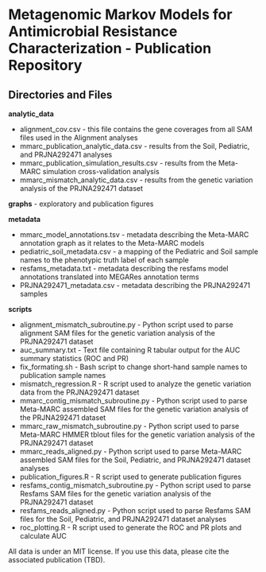 # Metagenomic Markov Models for Antimicrobial Resistance Characterization - Publication Repository

## Directories and Files

**analytic_data**

  * alignment\_cov.csv - this file contains the gene coverages from all SAM files used in the Alignment analyses
  * mmarc\_publication\_analytic\_data.csv - results from the Soil, Pediatric, and PRJNA292471 analyses
  * mmarc\_publication\_simulation\_results.csv - results from the Meta-MARC simulation cross-validation analysis
  * mmarc\_mismatch\_analytic\_data.csv - results from the genetic variation analysis of the PRJNA292471 dataset

**graphs** - exploratory and publication figures

**metadata**

  * mmarc\_model\_annotations.tsv - metadata describing the Meta-MARC annotation graph as it relates to the Meta-MARC models
  * pediatric\_soil\_metadata.csv - a mapping of the Pediatric and Soil sample names to the phenotypic truth label of each sample
  * resfams\_metadata.txt - metadata describing the resfams model annotations translated into MEGARes annotation terms
  * PRJNA292471\_metadata.csv - metadata describing the PRJNA292471 samples

**scripts**

  * alignment\_mismatch\_subroutine.py - Python script used to parse alignment SAM files for the genetic variation analysis of the PRJNA292471 dataset
  * auc\_summary.txt - Text file containing R tabular output for the AUC summary statistics (ROC and PR)
  * fix\_formating.sh - Bash script to change short-hand sample names to publication sample names
  * mismatch\_regression.R - R script used to analyze the genetic variation data from the PRJNA292471 dataset
  * mmarc\_contig\_mismatch\_subroutine.py - Python script used to parse Meta-MARC assembled SAM files for the genetic variation analysis of the PRJNA292471 dataset
  * mmarc\_raw\_mismatch\_subroutine.py - Python script used to parse Meta-MARC HMMER tblout files for the genetic variation analysis of the PRJNA292471 dataset
  * mmarc\_reads\_aligned.py - Python script used to parse Meta-MARC assembled SAM files for the Soil, Pediatric, and PRJNA292471 dataset analyses
  * publication\_figures.R - R script used to generate publication figures
  * resfams\_contig\_mismatch\_subroutine.py - Python script used to parse Resfams SAM files for the genetic variation analysis of the PRJNA292471 dataset
  * resfams\_reads\_aligned.py - Python script used to parse Resfams SAM files for the Soil, Pediatric, and PRJNA292471 dataset analyses
  * roc\_plotting.R - R script used to generate the ROC and PR plots and calculate AUC

All data is under an MIT license.  If you use this data, please cite the associated publication (TBD).

